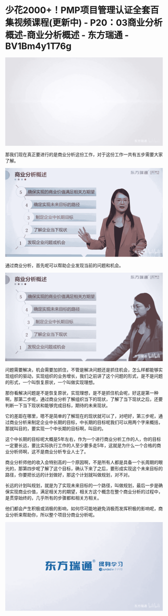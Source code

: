 # 少花2000+！PMP项目管理认证全套百集视频课程(更新中) - P20：03商业分析概述-商业分析概述 - 东方瑞通 - BV1Bm4y1T76g

![](img/5c69a8c0d5701c0ee19b4f9e2f319ec3_0.png)

那我们现在真正要进行的是商业分析这份工作，对于这份工作一共有五步需要大家了解。

![](img/5c69a8c0d5701c0ee19b4f9e2f319ec3_2.png)

通过商业分析，首先呢可以帮助企业发现当前的问题和机会。

![](img/5c69a8c0d5701c0ee19b4f9e2f319ec3_4.png)

问题需要解决，机会需要加抓住，不管是解决问题还是抓住机会，怎么样都能够实现组织的驱动，实现组织的业务增长，我们之前讲了这个问题的形式，是不是问题的形式，一个叫恢复原状，一个叫做实现理想。

那你看解决问题是不是恢复原状，实现理想，是不是抓住机会呢，好这是第一种啊，那第二步呢，通过商业分析了解组织当下的现状，了解了当下现状之后，还要判断一下当下现状和能够完成目标，期待的未来现状。

它的差距在哪里，嗯不是简单的了解现在的现状就可以了，对吧好，第三步呢，通过商业分析来制定企业中长期的目标，中长期的目标呢我们可以用两个字来概括，那就叫目的，要实现一个中长期的目标啊，叫目的。

这个中长期的目标呢大概是5年左右，作为一个进行商业分析工作的人，你的目标一定要长远，要比实际执行工作的人至少要多走5年，这就是为什么一个合格的商业分析师啊，这不是商业分析专业人士了。

商业分析师他的收入会特别高的一个原因啊，不是所有人都是具备一个长周期的眼光的，那第四步呢了解了这个目标，确认下来了之后，要形成实现这个未来目标的路径，你要把长远的计划做好，那这个计划就叫做规划，对不对。

长远的计划叫规划，就是为了实现未来目标的一个路径，叫做规划，最后一步是确保实现商业价值，满足相关方的期望，相关方这个概念在整个商业分析的过程中，是贯穿始终的，几乎所有的步骤都和相关方相关。

他们都会产生积极或消极的影响，如何尽可能地避免消极而发挥积极的影响呢，商业分析来帮助你，所以整个项目分商业分析呢。



![](img/5c69a8c0d5701c0ee19b4f9e2f319ec3_6.png)